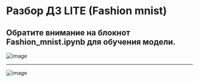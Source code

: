 # Разбор ДЗ LITE (Fashion mnist)
Обратите внимание на блокнот Fashion_mnist.ipynb для обучения модели.
---
![image](https://github.com/Mikhail-068/Android_homework_4_Fashion_mnist/assets/82748554/519a31d5-58c7-42b0-b6e2-028941f5a42f)

---
![image](https://github.com/Mikhail-068/Android_homework_4_Fashion_mnist/assets/82748554/f721ac3e-d3a1-4033-a390-2b5484fa242f)
